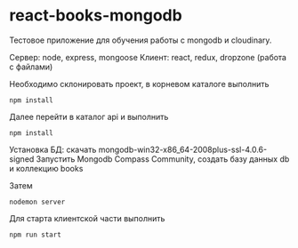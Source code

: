# react-books-mongodb
Тестовое приложение для обучения работы с mongodb и cloudinary.

Сервер: node, express, mongoose
Клиент: react, redux, dropzone (работа с файлами)

Необходимо склонировать проект, в корневом каталоге выполнить
```shell 
npm install
```
Далее перейти в каталог api и выполнить
```shell 
npm install
```

Установка БД: скачать mongodb-win32-x86_64-2008plus-ssl-4.0.6-signed
Запустить Mongodb Compass Community, создать базу данных db и коллекцию books

Затем
```shell 
nodemon server
```

Для старта клиентской части выполнить
```shell 
npm run start
```

